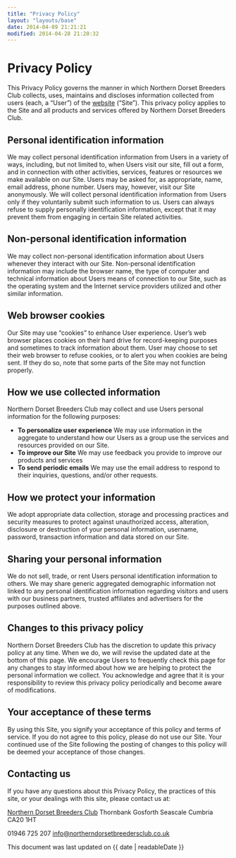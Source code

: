 ```yaml
---
title: "Privacy Policy"
layout: "layouts/base"
date: 2014-04-09 21:21:21
modified: 2014-04-28 21:20:32
---
```


# Privacy Policy

This Privacy Policy governs the manner in which Northern Dorset Breeders Club collects, uses, maintains and discloses information collected from users (each, a “User”) of the [website](https://northerndorsetbreedersclub.local/%20) (“Site”). This privacy policy applies to the Site and all products and services offered by Northern Dorset Breeders Club.

## Personal identification information

We may collect personal identification information from Users in a variety of ways, including, but not limited to, when Users visit our site, fill out a form, and in connection with other activities, services, features or resources we make available on our Site. Users may be asked for, as appropriate, name, email address, phone number. Users may, however, visit our Site anonymously. We will collect personal identification information from Users only if they voluntarily submit such information to us. Users can always refuse to supply personally identification information, except that it may prevent them from engaging in certain Site related activities.

## Non-personal identification information

We may collect non-personal identification information about Users whenever they interact with our Site. Non-personal identification information may include the browser name, the type of computer and technical information about Users means of connection to our Site, such as the operating system and the Internet service providers utilized and other similar information.

## Web browser cookies

Our Site may use “cookies” to enhance User experience. User’s web browser places cookies on their hard drive for record-keeping purposes and sometimes to track information about them. User may choose to set their web browser to refuse cookies, or to alert you when cookies are being sent. If they do so, note that some parts of the Site may not function properly.

## How we use collected information

Northern Dorset Breeders Club may collect and use Users personal information for the following purposes:

- **To personalize user experience**
  We may use information in the aggregate to understand how our Users as a group use the services and resources provided on our Site.
- **To improve our Site**
  We may use feedback you provide to improve our products and services
- **To send periodic emails**
  We may use the email address to respond to their inquiries, questions, and/or other requests.

## How we protect your information

We adopt appropriate data collection, storage and processing practices and security measures to protect against unauthorized access, alteration, disclosure or destruction of your personal information, username, password, transaction information and data stored on our Site.

## Sharing your personal information

We do not sell, trade, or rent Users personal identification information to others. We may share generic aggregated demographic information not linked to any personal identification information regarding visitors and users with our business partners, trusted affiliates and advertisers for the purposes outlined above.

## Changes to this privacy policy

Northern Dorset Breeders Club has the discretion to update this privacy policy at any time. When we do, we will revise the updated date at the bottom of this page. We encourage Users to frequently check this page for any changes to stay informed about how we are helping to protect the personal information we collect. You acknowledge and agree that it is your responsibility to review this privacy policy periodically and become aware of modifications.

## Your acceptance of these terms

By using this Site, you signify your acceptance of this policy and terms of service. If you do not agree to this policy, please do not use our Site. Your continued use of the Site following the posting of changes to this policy will be deemed your acceptance of those changes.

## Contacting us

If you have any questions about this Privacy Policy, the practices of this site, or your dealings with this site, please contact us at:

[Northern Dorset Breeders Club](https://northerndorsetbreedersclub.local/)
Thornbank
Gosforth
Seascale
Cumbria
CA20 1HT

01946 725 207
<info@northerndorsetbreedersclub.co.uk>

This document was last updated on {{ date | readableDate }}
